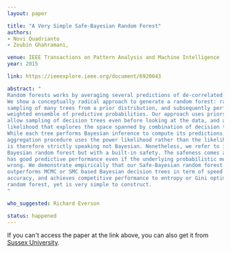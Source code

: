 ```yaml
---
layout: paper

title: "A Very Simple Safe-Bayesian Random Forest"
authors:
- Novi Quadrianto
- Zoubin Ghahramani,

venue: IEEE Transactions on Pattern Analysis and Machine Intelligence
year: 2015

link: https://ieeexplore.ieee.org/document/6920043

abstract: "
Random forests works by averaging several predictions of de-correlated trees.
We show a conceptually radical approach to generate a random forest: random
sampling of many trees from a prior distribution, and subsequently performing a
weighted ensemble of predictive probabilities. Our approach uses priors that 
allow sampling of decision trees even before looking at the data, and a power
likelihood that explores the space spanned by combination of decision trees. 
While each tree performs Bayesian inference to compute its predictions, our 
aggregation procedure uses the power likelihood rather than the likelihood and
is therefore strictly speaking not Bayesian. Nonetheless, we refer to it as a
Bayesian random forest but with a built-in safety. The safeness comes as it
has good predictive performance even if the underlying probabilistic model is
wrong. We demonstrate empirically that our Safe-Bayesian random forest
outperforms MCMC or SMC based Bayesian decision trees in term of speed and
accuracy, and achieves competitive performance to entropy or Gini optimised
random forest, yet is very simple to construct.
"

who_suggested: Richard Everson

status: happened
---
```

If you can't access the paper at the link above,
you can also get it from [Sussex University](http://sro.sussex.ac.uk/id/eprint/54606/1/QuaGha14.pdf).